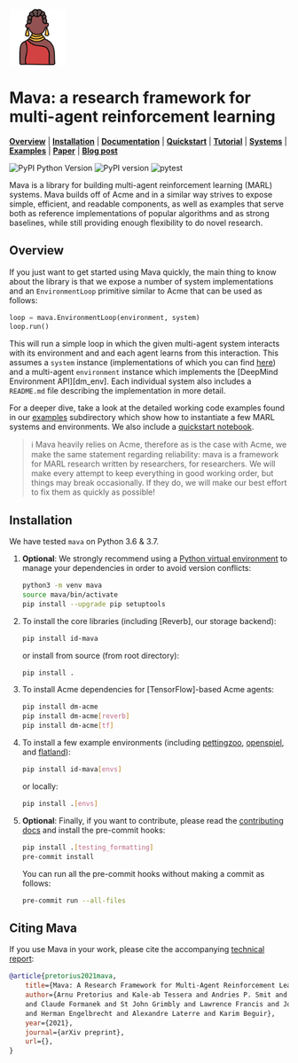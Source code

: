 <img src="docs/images/mava.png" width="20%">

# Mava: a research framework for multi-agent reinforcement learning

**[Overview](#overview)** | **[Installation](#installation)** |
**[Documentation]** | **[Quickstart]** | **[Tutorial]** |
**[Systems]** | **[Examples]** | **[Paper]** |
**[Blog post]**

![PyPI Python Version](https://img.shields.io/pypi/pyversions/id-mava)
![PyPI version](https://badge.fury.io/py/id-mava.svg)
![pytest](https://github.com/arnupretorius/mava/workflows/format_and_test/badge.svg)

Mava is a library for building multi-agent reinforcement learning (MARL) systems. Mava builds off of Acme and in a similar way strives to expose simple, efficient, and readable components, as well as examples that serve both as reference implementations of popular algorithms and as strong
baselines, while still providing enough flexibility to do novel research.


## Overview

If you just want to get started using Mava quickly, the main thing to know about
the library is that we expose a number of system implementations and an
`EnvironmentLoop` primitive similar to Acme that can be used as follows:

```python
loop = mava.EnvironmentLoop(environment, system)
loop.run()
```

This will run a simple loop in which the given multi-agent system interacts with its
environment and and each agent learns from this interaction. This assumes a `system` instance
(implementations of which you can find [here][Systems]) and a multi-agent `environment`
instance which implements the [DeepMind Environment API][dm_env]. Each
individual system also includes a `README.md` file describing the implementation
in more detail.

For a deeper dive, take a look at the detailed working code
examples found in our [examples] subdirectory which show how to instantiate a
few MARL systems and environments. We also include a
[quickstart notebook][Quickstart].

> :information_source: Mava heavily relies on Acme, therefore as is the case with Acme, we make the same statement regarding reliability: mava is a framework for MARL research written by
> researchers, for researchers. We will make every attempt to keep everything in good
> working order, but things may break occasionally. If they do, we will make our best
> effort to fix them as quickly as possible!

## Installation

We have tested `mava` on Python 3.6 & 3.7.

1.  **Optional**: We strongly recommend using a
    [Python virtual environment](https://docs.python.org/3/tutorial/venv.html)
    to manage your dependencies in order to avoid version conflicts:

    ```bash
    python3 -m venv mava
    source mava/bin/activate
    pip install --upgrade pip setuptools
    ```

2.  To install the core libraries (including [Reverb], our storage backend):

    ```bash
    pip install id-mava
    ```

    or install from source (from root directory):
    ```bash
    pip install .
    ```


3.  To install Acme dependencies for [TensorFlow]-based Acme agents:

    ```bash
    pip install dm-acme
    pip install dm-acme[reverb]
    pip install dm-acme[tf]
    ```

4.  To install a few example environments (including [pettingzoo],
    [openspiel], and [flatland]):

    ```bash
    pip install id-mava[envs]
    ```

    or locally: 	
    ```bash
    pip install .[envs]
    ```
5.  **Optional**:  Finally, if you want to contribute, please read the [contributing docs](./CONTRIBUTING.md) and install the pre-commit hooks:
    ```bash
    pip install .[testing_formatting]
    pre-commit install
    ```
    You can run all the pre-commit hooks without making a commit as follows:
    ```bash
    pre-commit run --all-files
    ```

## Citing Mava

If you use Mava in your work, please cite the accompanying
[technical report][Paper]:

```bibtex
@article{pretorius2021mava,
    title={Mava: A Research Framework for Multi-Agent Reinforcement Learning},
    author={Arnu Pretorius and Kale-ab Tessera and Andries P. Smit and Siphelele Danisa and Kevin Eloff
    and Claude Formanek and St John Grimbly and Lawrence Francis and Jonathan Shock and Herman Kamper
    and Herman Engelbrecht and Alexandre Laterre and Karim Beguir},
    year={2021},
    journal={arXiv preprint},
    url={},
}
```

[Systems]: mava/systems/
[Examples]: examples/
[Tutorial]: https://arxiv.org
[Quickstart]: examples/quickstart.ipynb
[Documentation]: www.mava.rl
[Paper]: https://arxiv.org
[Blog post]: https://instadeep.com
[pettingzoo]: https://github.com/PettingZoo-Team/PettingZoo
[openspiel]: https://github.com/deepmind/open_spiel
[flatland]: https://gitlab.aicrowd.com/flatland/flatland
